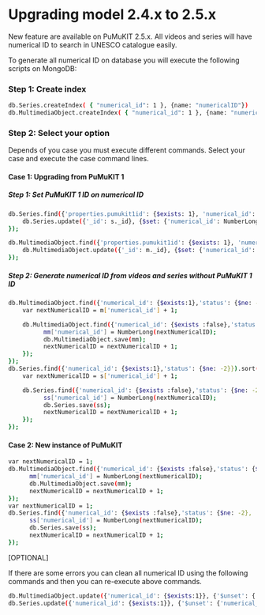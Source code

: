 Upgrading model 2.4.x to 2.5.x
==============================

New feature are available on PuMuKIT 2.5.x. All videos and series will have numerical ID to search in UNESCO catalogue easily.

To generate all numerical ID on database you will execute the following scripts on MongoDB:

### Step 1: Create index

```bash
db.Series.createIndex( { "numerical_id": 1 }, {name: "numericalID"})
db.MultimediaObject.createIndex( { "numerical_id": 1 }, {name: "numericalID"})
```

### Step 2: Select your option

Depends of you case you must execute different commands. Select your case and execute the case command lines. 

#### Case 1: Upgrading from PuMuKIT 1

##### Step 1: Set PuMuKIT 1 ID on numerical ID

```bash
db.Series.find({'properties.pumukit1id': {$exists: 1}, 'numerical_id': {$exists: false}}).snapshot().forEach(function(s) {
    db.Series.update({'_id': s._id}, {$set: {'numerical_id': NumberLong(s.properties.pumukit1id)}});
});

db.MultimediaObject.find({'properties.pumukit1id': {$exists: 1}, 'numerical_id': {$exists: false}}).snapshot().forEach(function(m) {
    db.MultimediaObject.update({'_id': m._id}, {$set: {'numerical_id': NumberLong(m.properties.pumukit1id)}});
});
```

##### Step 2: Generate numerical ID from videos and series without PuMuKIT 1 ID

```bash
db.MultimediaObject.find({'numerical_id': {$exists:1},'status': {$ne: -2}}).sort({'numerical_id': -1}).limit(1).forEach(function(m) {
    var nextNumericalID = m['numerical_id'] + 1;

    db.MultimediaObject.find({'numerical_id': {$exists :false},'status': {$ne: -2}, 'properties.pumukit1id': {$exists: false}}).forEach(function(mm) {
          mm['numerical_id'] = NumberLong(nextNumericalID);
          db.MultimediaObject.save(mm);
          nextNumericalID = nextNumericalID + 1;
    });
});
db.Series.find({'numerical_id': {$exists:1},'status': {$ne: -2}}).sort({'numerical_id': -1}).limit(1).forEach(function(s) {
    var nextNumericalID = s['numerical_id'] + 1;

    db.Series.find({'numerical_id': {$exists :false},'status': {$ne: -2}, 'properties.pumukit1id': {$exists: false}}).forEach(function(ss) {
          ss['numerical_id'] = NumberLong(nextNumericalID);
          db.Series.save(ss);
          nextNumericalID = nextNumericalID + 1;
    });
});
```

#### Case 2: New instance of PuMuKIT

```bash
var nextNumericalID = 1;
db.MultimediaObject.find({'numerical_id': {$exists :false},'status': {$ne: -2}, 'properties.pumukit1id': {$exists: false}}).forEach(function(mm) {
      mm['numerical_id'] = NumberLong(nextNumericalID);
      db.MultimediaObject.save(mm);
      nextNumericalID = nextNumericalID + 1;
});
var nextNumericalID = 1;
db.Series.find({'numerical_id': {$exists :false},'status': {$ne: -2}, 'properties.pumukit1id': {$exists: false}}).forEach(function(ss) {
      ss['numerical_id'] = NumberLong(nextNumericalID);
      db.Series.save(ss);
      nextNumericalID = nextNumericalID + 1;
});
```

[OPTIONAL]

If there are some errors you can clean all numerical ID using the following commands and then you can re-execute above commands.

```bash
db.MultimediaObject.update({'numerical_id': {$exists:1}}, {'$unset': {'numerical_id': ''}}, {multi:true});
db.Series.update({'numerical_id': {$exists:1}}, {'$unset': {'numerical_id': ''}}, {multi:true});
```